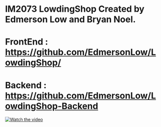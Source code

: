 
# IM2073 LowdingShop Created by Edmerson Low and Bryan Noel.
# FrontEnd : https://github.com/EdmersonLow/LowdingShop/
# Backend  : https://github.com/EdmersonLow/LowdingShop-Backend
[![Watch the video](https://drive.google.com/file/d/1rJeTDTPKSNm-vZ-JuD5v6o7NmvmSeJYM/view?usp=sharing)](https://drive.google.com/file/d/1tOlxRH5OuW97UPCoHXascd_nApPpjmgo/view?usp=sharing)
